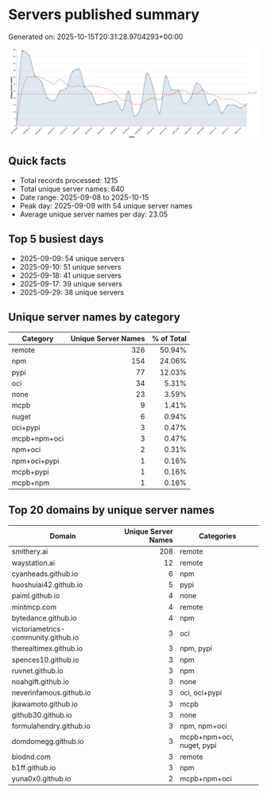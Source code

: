 # Servers published summary

Generated on: 2025-10-15T20:31:28.9704293+00:00

![Unique servers per day](servers-per-day.svg)

## Quick facts
- Total records processed: 1215
- Total unique server names: 640
- Date range: 2025-09-08 to 2025-10-15
- Peak day: 2025-09-09 with 54 unique server names
- Average unique server names per day: 23.05

## Top 5 busiest days
- 2025-09-09: 54 unique servers
- 2025-09-10: 51 unique servers
- 2025-09-18: 41 unique servers
- 2025-09-17: 39 unique servers
- 2025-09-29: 38 unique servers

## Unique server names by category

| Category | Unique Server Names | % of Total |
|----------|---------------------:|-----------:|
| remote | 326 | 50.94% |
| npm | 154 | 24.06% |
| pypi | 77 | 12.03% |
| oci | 34 | 5.31% |
| none | 23 | 3.59% |
| mcpb | 9 | 1.41% |
| nuget | 6 | 0.94% |
| oci+pypi | 3 | 0.47% |
| mcpb+npm+oci | 3 | 0.47% |
| npm+oci | 2 | 0.31% |
| npm+oci+pypi | 1 | 0.16% |
| mcpb+pypi | 1 | 0.16% |
| mcpb+npm | 1 | 0.16% |

## Top 20 domains by unique server names

| Domain | Unique Server Names | Categories |
|--------|---------------------:|------------|
| smithery.ai | 208 | remote |
| waystation.ai | 12 | remote |
| cyanheads.github.io | 6 | npm |
| huoshuiai42.github.io | 5 | pypi |
| paiml.github.io | 4 | none |
| mintmcp.com | 4 | remote |
| bytedance.github.io | 4 | npm |
| victoriametrics-community.github.io | 3 | oci |
| therealtimex.github.io | 3 | npm, pypi |
| spences10.github.io | 3 | npm |
| ruvnet.github.io | 3 | npm |
| noahgift.github.io | 3 | none |
| neverinfamous.github.io | 3 | oci, oci+pypi |
| jkawamoto.github.io | 3 | mcpb |
| github30.github.io | 3 | none |
| formulahendry.github.io | 3 | npm, npm+oci |
| domdomegg.github.io | 3 | mcpb+npm+oci, nuget, pypi |
| biodnd.com | 3 | remote |
| b1ff.github.io | 3 | npm |
| yuna0x0.github.io | 2 | mcpb+npm+oci |
